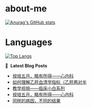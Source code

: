 # about-me
[![Anurag's GitHub stats](https://github-readme-stats.vercel.app/api?username=whitewatercn)](https://github.com/anuraghazra/github-readme-stats)

# Languages
[![Top Langs](https://github-readme-stats.vercel.app/api/top-langs/?username=whitewatercn)](https://github.com/anuraghazra/github-readme-stats)

📕 &nbsp;**Latest Blog Posts**
<!-- BLOG-POST-LIST:START -->
- [规培五月，略有所得——心内科](https://forum.beginner.center/t/topic/743/5)
- [如何理解乙肝血清学指标（乙肝两对半](https://forum.beginner.center/t/topic/613/6)
- [教学视频——临床小白系列](https://forum.beginner.center/t/topic/803/1)
- [规培五月，略有所得——心内科](https://forum.beginner.center/t/topic/743/1)
- [同样的病因，不同的结果](https://forum.beginner.center/t/topic/795/1)
<!-- BLOG-POST-LIST:END -->

